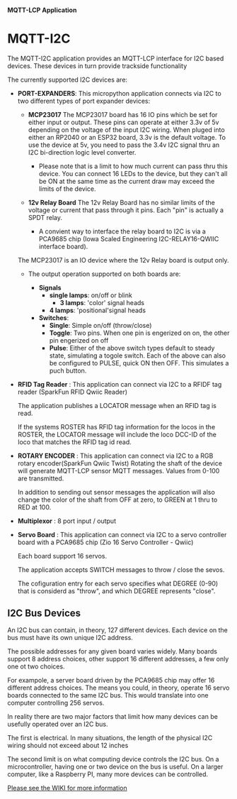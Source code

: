#### MQTT-LCP Application

# MQTT-I2C

The MQTT-I2C application provides an MQTT-LCP interface for I2C based devices. These devices in turn provide trackside functionality

The currently supported I2C devices are:

* **PORT-EXPANDERS**: This micropython application connects via I2C to two different types of port expander devices:

    * **MCP23017** The MCP23017 board has 16 IO pins which be set for either input or output.  These pins can operate at either 3.3v of 5v depending on the voltage of the input I2C wiring.  When pluged into either an RP2040 or an ESP32 board, 3.3v is the default voltage.  To use the device at 5v, you need to pass the 3.4v I2C signal thru an I2C bi-direction logic level converter.

        *  Please note that is a limit to how much current can pass thru this device.  You can connect 16 LEDs to the device, but they can't all be ON at the same time as the current draw may exceed the limits of the device.

    * **12v Relay Board** The 12v Relay Board has no similar limits of the voltage or current that pass through it pins.  Each "pin" is actually a SPDT relay.

        * A convient way to interface the relay board to I2C is via a  PCA9685 chip (Iowa Scaled Engineering I2C-RELAY16-QWIIC interface board).

    The MCP23017 is an IO device where the 12v Relay board is output only.

    * The output operation supported on both boards are:

        * **Signals**
            * **single lamps**: on/off or blink
                * **3 lamps**: 'color' signal heads
            * **4 lamps**: 'positional'signal heads
        * **Switches**:
            * **Single**: Simple on/off (throw/close)
            * **Toggle**: Two pins. When one pin is engerized on on, the other pin engerized on off
            * **Pulse**: Either of the above switch types default to steady state, simulating a togole switch.  Each of the above can also be configured to PULSE, quick ON then OFF. This simulates a puch button.

* **RFID Tag Reader** : This application can connect via I2C to a RFIDF tag reader (SparkFun RFID Qwiic Reader)

    The application publishes a LOCATOR message when an RFID tag is read.

    If the systems ROSTER has RFID tag information for the locos in the ROSTER, the LOCATOR message will include the loco DCC-ID of the loco that matches the RFID tag id read.

* **ROTARY ENCODER** : This application can connect via I2C to a RGB rotary encoder(SparkFun Qwiic Twist)
Rotating the shaft of the device will generate MQTT-LCP sensor MQTT messages. Values from 0-100 are transmitted.

    In addition to sending out sensor messages the application will also change the color of the shaft from OFF at zero, to GREEN at 1 thru to RED at 100.


* **Multiplexor** : 8 port input / output
* **Servo Board** : This application can connect via I2C to a servo controller board with a PCA9685 chip (Zio 16 Servo Controller - Qwiic)

    Each board support 16 servos.

    The application accepts SWITCH messages to throw / close the sevos.

    The cofiguration entry for each servo specifies what DEGREE (0-90) that is considerd as "throw", and which DEGREE represents "close".


## I2C Bus Devices

An I2C bus can contain, in theory, 127 different devices.  Each device on the bus must have its own unique I2C address.

The possible addresses for any given board varies widely.  Many boards support 8 address choices, other support 16 different addresses, a few only one ot two choices.

For exampole, a server board driven by the PCA9685 chip may offer 16 different address choices.  The means you could, in theory, operate 16 servo boards connected to the same I2C bus.  This would translate into one computer controlling  256 servos.

In reality there are two major factors that limit how many devices can be usefully operated over an I2C bus.

The first is electrical.  In many situations, the length of the physical I2C wiring should not exceed about 12 inches

The second limit is on what computing device controls the I2C bus.  On a microcontroller, having one or two device on the bus is useful.  On a larger computer, like a Raspberry PI, many more devices can be controlled.


[Please see the WIKI for more information](https://github.com/rphughespa/mqtt-lcp/wiki)
